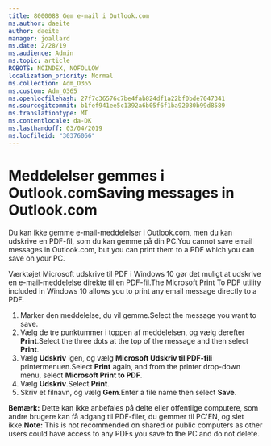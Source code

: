 ```yaml
---
title: 8000088 Gem e-mail i Outlook.com
ms.author: daeite
author: daeite
manager: joallard
ms.date: 2/28/19
ms.audience: Admin
ms.topic: article
ROBOTS: NOINDEX, NOFOLLOW
localization_priority: Normal
ms.collection: Adm_O365
ms.custom: Adm_O365
ms.openlocfilehash: 27f7c36576c7be4fab824df1a22bf0bde7047341
ms.sourcegitcommit: b1fef941ee5c1392a6b05f6f1ba92080b99d8589
ms.translationtype: MT
ms.contentlocale: da-DK
ms.lasthandoff: 03/04/2019
ms.locfileid: "30376066"
---
```

# <a name="saving-messages-in-outlookcom"></a><span data-ttu-id="505e9-102">Meddelelser gemmes i Outlook.com</span><span class="sxs-lookup"><span data-stu-id="505e9-102">Saving messages in Outlook.com</span></span>

<span data-ttu-id="505e9-103">Du kan ikke gemme e-mail-meddelelser i Outlook.com, men du kan udskrive en PDF-fil, som du kan gemme på din PC.</span><span class="sxs-lookup"><span data-stu-id="505e9-103">You cannot save email messages in Outlook.com, but you can print them to a PDF which you can save on your PC.</span></span>

<span data-ttu-id="505e9-104">Værktøjet Microsoft udskrive til PDF i Windows 10 gør det muligt at udskrive en e-mail-meddelelse direkte til en PDF-fil.</span><span class="sxs-lookup"><span data-stu-id="505e9-104">The Microsoft Print To PDF utility included in Windows 10 allows you to print any email message directly to a PDF.</span></span>

1. <span data-ttu-id="505e9-105">Marker den meddelelse, du vil gemme.</span><span class="sxs-lookup"><span data-stu-id="505e9-105">Select the message you want to save.</span></span>
2. <span data-ttu-id="505e9-106">Vælg de tre punktummer i toppen af meddelelsen, og vælg derefter **Print**.</span><span class="sxs-lookup"><span data-stu-id="505e9-106">Select the three dots at the top of the message and then select **Print**.</span></span>
3. <span data-ttu-id="505e9-107">Vælg **Udskriv** igen, og vælg **Microsoft Udskriv til PDF-fil**i printermenuen.</span><span class="sxs-lookup"><span data-stu-id="505e9-107">Select **Print** again, and from the printer drop-down menu, select **Microsoft Print to PDF**.</span></span>
4. <span data-ttu-id="505e9-108">Vælg **Udskriv**.</span><span class="sxs-lookup"><span data-stu-id="505e9-108">Select **Print**.</span></span>
5. <span data-ttu-id="505e9-109">Skriv et filnavn, og vælg **Gem**.</span><span class="sxs-lookup"><span data-stu-id="505e9-109">Enter a file name then select **Save**.</span></span>

<span data-ttu-id="505e9-110">**Bemærk:** Dette kan ikke anbefales på delte eller offentlige computere, som andre brugere kan få adgang til PDF-filer, du gemmer til PC'EN, og slet ikke.</span><span class="sxs-lookup"><span data-stu-id="505e9-110">**Note:** This is not recommended on shared or public computers as other users could have access to any PDFs you save to the PC and do not delete.</span></span>
